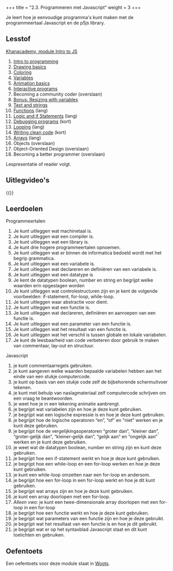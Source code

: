 +++
title = "2.3. Programmeren met Javascript"
weight = 3
+++

Je leert hoe je eenvoudige programma's kunt maken met de programmeertaal Javascript en de p5js library.
<!--more-->

## Lesstof
[Khanacademy, module Intro to JS](https://www.khanacademy.org/computing/computer-programming/programming)
1. [Intro to programming](https://www.khanacademy.org/computing/computer-programming/programming#intro-to-programming)
2. [Drawing basics](https://www.khanacademy.org/computing/computer-programming/programming#drawing-basics)
3. [Coloring](https://www.khanacademy.org/computing/computer-programming/programming#coloring)
4. [Variables](https://www.khanacademy.org/computing/computer-programming/programming#variables) 
5. [Animation basics](https://www.khanacademy.org/computing/computer-programming/programming#animation-basics)
6. [Interactive programs](https://www.khanacademy.org/computing/computer-programming/programming#interactive-programs)
7. Becoming a community coder (overslaan)
8. [Bonus: Resizing with variables](https://www.khanacademy.org/computing/computer-programming/programming#resizing-with-variables)
9. [Text and strings](https://www.khanacademy.org/computing/computer-programming/programming#text-basics)
10. [Functions](https://www.khanacademy.org/computing/computer-programming/programming#functions) (lang)
11. [Logic and if Statements](https://www.khanacademy.org/computing/computer-programming/programming#logic-if-statements) (lang)
12. [Debugging programs](https://www.khanacademy.org/computing/computer-programming/programming#debugging-programs) (kort)
13. [Looping](https://www.khanacademy.org/computing/computer-programming/programming#looping) (lang)
14. [Writing clean code](https://www.khanacademy.org/computing/computer-programming/programming#writing-clean-code) (kort)
15. [Arrays](https://www.khanacademy.org/computing/computer-programming/programming#arrays) (lang)
16. Objects (overslaan)
17. Object-Oriented Design (overslaan)
18. Becoming a better programmer (overslaan)

Lespresentatie of reader volgt.

## Uitlegvideo's
{{<youtube id="https://www.youtube.com/playlist?list=PLpTljPS--R5DwKVFeOrwrveKeTsR3StJr">}}

## Leerdoelen
Programmeertalen
1. Je kunt uitleggen wat machinetaal is.
1. Je kunt uitleggen wat een compiler is.
1. Je kunt uitleggen wat een library is.
1. Je kunt drie hogere programmeertalen opnoemen.
1. Je kunt uitleggen wat er binnen de informatica bedoeld wordt met het begrip grammatica.
1. Je kunt uitleggen wat een variabele is.
1. Je kunt uitleggen wat declareren en definiëren van een variabele is.
1. Je kunt uitleggen wat een datatype is
1. Je kent de datatypen boolean, number en string en begrijpt welke waarden erin opgeslagen worden
1. Je kunt uitleggen wat controlestructuren zijn en je kent de volgende voorbeelden: if-statement, for-loop, while-loop.
1. Je kunt uitleggen waar abstractie voor dient.
1. Je kunt uitleggen wat een functie is.
1. Je kunt uitleggen wat declareren, definiëren en aanroepen van een functie is.
1. Je kunt uitleggen wat een parameter van een functie is.
1. Je kunt uitleggen wat het resultaat van een functie is.
1. Je kunt uitleggen wat het verschil is tussen globale en lokale variabelen.
1. Je kunt de leesbaarheid van code verbeteren door gebruik te maken van commentaar, lay-out en structuur.

Javascript
1. je kunt commentaarregels gebruiken.
1. je kunt aangeven welke waarden bepaalde variabelen hebben aan het einde van een stukje computercode.
1. je kunt op basis van een stukje code zelf de bijbehorende schermuitvoer tekenen.
1. je kunt met behulp van naslagmateriaal zelf computercode schrijven om een vraag te beantwoorden.
1. je weet hoe je in een tekening animatie aanbrengt.
1. je begrijpt wat variabelen zijn en hoe je deze kunt gebruiken.
1. je begrijpt wat een logische expressie is en hoe je deze kunt gebruiken.
1. je begrijpt hoe de logische operatoren “en”, “of” en “niet” werken en je kunt deze gebruiken.
1. je begrijpt hoe de vergelijkingsoperatoren “groter dan”, “kleiner dan”, “groter-gelijk dan”, “kleiner-gelijk dan”, “gelijk aan” en “ongelijk aan” werken en je kunt deze gebruiken.
1. je weet wat de datatypen boolean, number en string zijn en kunt deze gebruiken.
1. je begrijpt hoe een if-statement werkt en hoe je deze kunt gebruiken.
1. je begrijpt hoe een while-loop en een for-loop werken en hoe je deze kunt gebruiken.
1. je kunt een while-loop omzetten naar een for-loop en andersom.
1. je begrijpt hoe een for-loop in een for-loop werkt en hoe je dit kunt gebruiken.
1. je begrijpt wat arrays zijn en hoe je deze kunt gebruiken.
1. je kunt een array doorlopen met een for-loop.
1. <em>Alleen vwo:</em> je kunt een twee-dimensionale array doorlopen met een for-loop in een for-loop
1. je begrijpt hoe een functie werkt en hoe je deze kunt gebruiken.
1. je begrijpt wat parameters van een functie zijn en hoe je deze gebruikt.
1. je begrijpt wat het resultaat van een functie is en hoe je dit gebruikt.
1. je begrijpt wat er op het syntaxblad Javascript staat en dit kunt toelichten en gebruiken.

## Oefentoets
Een oefentoets voor deze module staat in [Woots](https://app.woots.nl).



